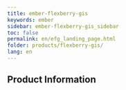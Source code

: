 ```yaml
---
title: ember-flexberry-gis
keywords: ember
sidebar: ember-flexberry-gis_sidebar
toc: false
permalink: en/efg_landing_page.html
folder: products/flexberry-gis/
lang: en
---
```


## Product Information
